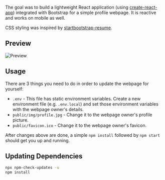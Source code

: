 The goal was to build a lightweight React application (using [create-react-app](https://github.com/facebook/create-react-app)) integrated with Bootstrap for a simple profile webpage. It is reactive and works on mobile as well.

CSS styling was inspired by [startbootstrap-resume](https://github.com/BlackrockDigital/startbootstrap-resume).

## Preview

![Preview](https://i.imgur.com/PObB1mO.png)

## Usage

There are 3 things you need to do in order to update the webpage for yourself:

* `.env` - This file has static environment variables. Create a new environment file (e.g. `.env.local`) and set those environment variables with the webpage owner's details.
* `public/img/profile.jpg` - Change it to the webpage owner's profile picture.
* `public/favicon.ico` - Change it to the webpage owner's favicon.

After changes above are done, a simple `npm install` followed by `npm start` should get you up and running.

## Updating Dependencies

```bash
npx npm-check-updates -u
npm install 
```